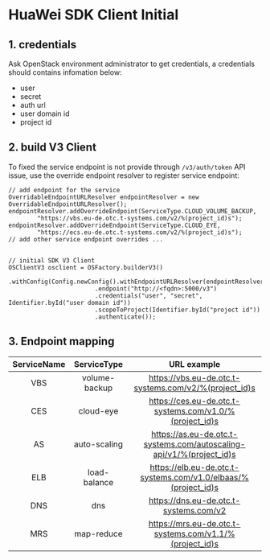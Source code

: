 # HuaWei SDK Client Initial

## 1. credentials

Ask OpenStack environment administrator to get credentials, a credentials should contains infomation below:

- user
- secret
- auth url
- user domain id
- project id 

## 2. build V3 Client

To fixed the service endpoint is not provide through `/v3/auth/token` API issue, use the override endpoint resolver to register service endpoint:

```
// add endpoint for the service
OverridableEndpointURLResolver endpointResolver = new OverridableEndpointURLResolver();
endpointResolver.addOverrideEndpoint(ServiceType.CLOUD_VOLUME_BACKUP,
		"https://vbs.eu-de.otc.t-systems.com/v2/%(project_id)s");
endpointResolver.addOverrideEndpoint(ServiceType.CLOUD_EYE,
		"https://ecs.eu-de.otc.t-systems.com/v2/%(project_id)s");
// add other service endpoint overrides ...
		

// initial SDK V3 Client
OSClientV3 osclient = OSFactory.builderV3()
						.withConfig(Config.newConfig().withEndpointURLResolver(endpointResolver))
		                .endpoint("http://<fqdn>:5000/v3")
		                .credentials("user", "secret", Identifier.byId("user domain id"))
		                .scopeToProject(Identifier.byId("project id"))
		                .authenticate());
```


## 3. Endpoint mapping

| ServiceName |  ServiceType  |                              URL example                             |
|:-----------:|:-------------:|:--------------------------------------------------------------------:|
|     VBS     | volume-backup |         https://vbs.eu-de.otc.t-systems.com/v2/%(project_id)s        |
|     CES     |   cloud-eye   |        https://ces.eu-de.otc.t-systems.com/v1.0/%(project_id)s       |
|      AS     |  auto-scaling | https://as.eu-de.otc.t-systems.com/autoscaling-api/v1/%(project_id)s |
|     ELB     |  load-balance |    https://elb.eu-de.otc.t-systems.com/v1.0/elbaas/%(project_id)s    |
|     DNS     |      dns      |                 https://dns.eu-de.otc.t-systems.com/v2               |
|     MRS     |   map-reduce  |        https://mrs.eu-de.otc.t-systems.com/v1.1/%(project_id)s       |
